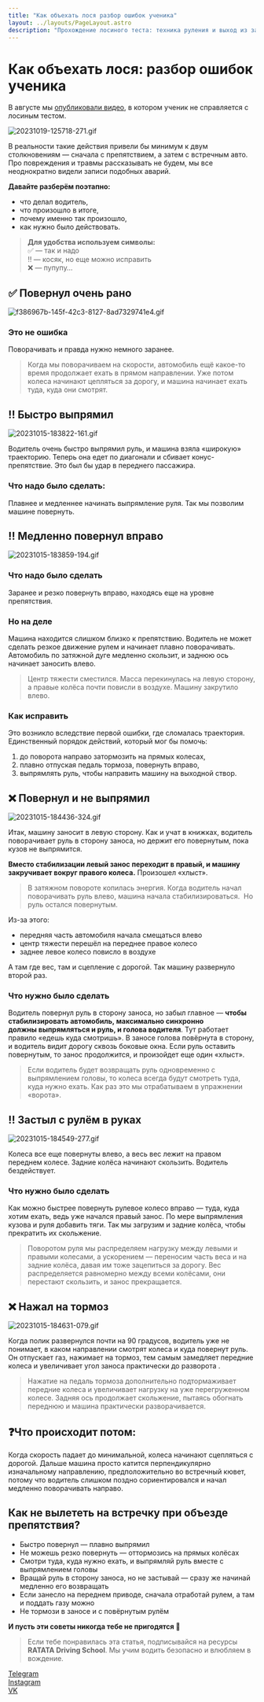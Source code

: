 ```yaml
---
title: "Как объехать лося разбор ошибок ученика"
layout: ../layouts/PageLayout.astro
description: "Прохождение лосиного теста: техника руления и выход из заноса | Уроки безопасного вождения от RATATA Driving School"
---
```


# Как объехать лося: разбор ошибок ученика

В августе мы [опубликовали видео](https://t.me/ratataschool/148), в котором ученик не справляется с лосиным тестом.

![20231019-125718-271.gif](/img/20231019-125718-271.gif)

В реальности такие действия привели бы минимум к двум столкновениям — сначала с препятствием, а затем с встречным авто. Про повреждения и травмы рассказывать не будем, мы все неоднократно видели записи подобных аварий.

**Давайте разберём поэтапно:**

- что делал водитель,
- что произошло в итоге,
- почему именно так произошло,
- как нужно было действовать.

> **Для удобства используем символы:**  
> ✅ — так и надо  
> ‼️ — косяк, но еще можно исправить  
> ❌ — пупупу…

## ✅ Повернул очень рано

![f386967b-145f-42c3-8127-8ad7329741e4.gif](/img/f386967b-145f-42c3-8127-8ad7329741e4.gif)

### Это не ошибка

Поворачивать и правда нужно немного заранее.

> Когда мы поворачиваем на скорости, автомобиль ещё какое-то время продолжает ехать в прямом направлении. Уже потом колеса начинают цепляться за дорогу, и машина начинает ехать туда, куда они смотрят.

## ‼️ Быстро выпрямил

![20231015-183822-161.gif](/img/20231015-183822-161.gif)

Водитель очень быстро выпрямил руль, и машина взяла «широкую» траекторию. Теперь она едет по диагонали и сбивает конус-препятствие. Это был бы удар в переднего пассажира.

### Что надо было сделать:

Плавнее и медленнее начинать выпрямление руля. Так мы позволим машине повернуть.

## ‼️ Медленно повернул вправо

![20231015-183859-194.gif](/img/20231015-183859-194.gif)

### Что надо было сделать

Заранее и резко повернуть вправо, находясь еще на уровне препятствия.

### Но на деле

Машина находится слишком близко к препятствию. Водитель не может сделать резкое движение рулем и начинает плавно поворачивать. Автомобиль по затяжной дуге медленно скользит, и заднюю ось начинает заносить влево.

> Центр тяжести сместился. Масса перекинулась на левую сторону, а правые колёса почти повисли в воздухе.
> Машину закрутило влево.

### Как исправить

Это возникло вследствие первой ошибки, где сломалась траектория. Единственный порядок действий, который мог бы помочь:

1. до поворота направо затормозить на прямых колесах,
2. плавно отпуская педаль тормоза, повернуть вправо,
3. выпрямлять руль, чтобы направить машину на выходной створ.

## ❌ Повернул и не выпрямил

![20231015-184436-324.gif](/img/20231015-184436-324.gif)

Итак, машину заносит в левую сторону. Как и учат в книжках, водитель поворачивает руль в сторону заноса, но держит его повернутым, пока кузов не выпрямится.

**Вместо стабилизации левый занос переходит в правый, и машину закручивает вокруг правого колеса.** Произошел «хлыст».

> В затяжном повороте копилась энергия. Когда водитель начал поворачивать руль влево, машина начала стабилизироваться. 
> Но руль остался повернутым.

Из-за этого:

- передняя часть автомобиля начала смещаться влево
- центр тяжести перешёл на переднее правое колесо
- заднее левое колесо повисло в воздухе

А там где вес, там и сцепление с дорогой. Так машину развернуло второй раз.

### Что нужно было сделать

Водитель повернул руль в сторону заноса, но забыл главное — **чтобы стабилизировать автомобиль, максимально синхронно должны выпрямляться и руль, и голова водителя**. Тут работает правило «едешь куда смотришь». В заносе голова повёрнута в сторону, и водитель видит дорогу сквозь боковые окна. Если руль оставить повернутым, то занос продолжится, и произойдет еще один «хлыст».

> Если водитель будет возвращать руль одновременно с выпрямлением головы, то колеса всегда будут смотреть туда, куда нужно ехать. Как раз это мы отрабатываем в упражнении «ворота».

## ‼️ Застыл с рулём в руках

![20231015-184549-277.gif](/img/20231015-184549-277.gif)

Колеса все еще повернуты влево, а весь вес лежит на правом переднем колесе. Задние колёса начинают скользить. Водитель бездействует.

### Что нужно было сделать

Как можно быстрее повернуть рулевое колесо вправо — туда, куда хотим ехать, ведь уже начался правый занос. По мере выпрямления кузова и руля добавить тяги. Так мы загрузим и задние колёса, чтобы прекратить их скольжение.

> Поворотом руля мы распределяем нагрузку между левыми и правыми колесами, а ускорением — переносим часть веса и на задние колёса, давая им тоже зацепиться за дорогу. Вес распределяется равномерно между всеми колёсами, они перестают скользить, и занос прекращается.

## ❌ Нажал на тормоз

![20231015-184631-079.gif](/img/20231015-184631-079.gif)

Когда полик развернулся почти на 90 градусов, водитель уже не понимает, в каком направлении смотрят колеса и куда повернут руль. Он отпускает газ, нажимает на тормоз, тем самым замедляет передние колеса и увеличивает угол заноса практически до разворота .

> Нажатие на педаль тормоза дополнительно подтормаживает передние колеса и увеличивает нагрузку на уже перегруженном колесе. Задняя ось продолжает скольжение, пытаясь обогнать переднюю и машина практически разворачивается.

## ❓Что происходит потом:

Когда скорость падает до минимальной, колеса начинают сцепляться с дорогой. Дальше машина просто катится перпендикулярно изначальному направлению, предположительно во встречный кювет, потому что водитель слишком поздно сориентировался и начал медленно поворачивать направо.

## Как не вылететь на встречку при объезде препятствия?

- Быстро повернул — плавно выпрямил
- Не можешь резко повернуть — оттормозись на прямых колёсах
- Смотри туда, куда нужно ехать, и выпрямляй руль вместе с выпрямлением головы
- Вращай руль в сторону заноса, но не застывай — сразу же начинай медленно его возвращать
- Если занесло на переднем приводе, сначала отработай рулем, а там и поддать газу можно
- Не тормози в заносе и с повёрнутым рулём

**И пусть эти советы никогда тебе не пригодятся 🫶**

> Если тебе понравилась эта статья, подписывайся на ресурсы **RATATA Driving School**. Мы учим водить безопасно и влюбляем в вождение.

[Telegram](https://t.me/ratataschool)  
[Instagram](http://instagram.com/@ratataschool)  
[VK](http://vk.com/ratataschool)
